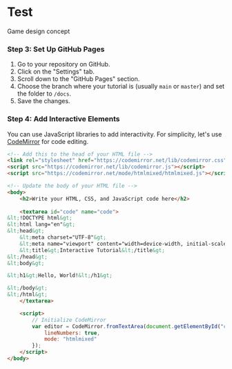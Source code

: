 # Test
Game design concept

### Step 3: Set Up GitHub Pages

1. Go to your repository on GitHub.
2. Click on the "Settings" tab.
3. Scroll down to the "GitHub Pages" section.
4. Choose the branch where your tutorial is (usually `main` or `master`) and set the folder to `/docs`.
5. Save the changes.

### Step 4: Add Interactive Elements

You can use JavaScript libraries to add interactivity. For simplicity, let's use [CodeMirror](https://codemirror.net/) for code editing.

```html
<!-- Add this to the head of your HTML file -->
<link rel="stylesheet" href="https://codemirror.net/lib/codemirror.css">
<script src="https://codemirror.net/lib/codemirror.js"></script>
<script src="https://codemirror.net/mode/htmlmixed/htmlmixed.js"></script>

<!-- Update the body of your HTML file -->
<body>
    <h2>Write your HTML, CSS, and JavaScript code here</h2>
    
    <textarea id="code" name="code">
&lt;!DOCTYPE html&gt;
&lt;html lang="en"&gt;
&lt;head&gt;
    &lt;meta charset="UTF-8"&gt;
    &lt;meta name="viewport" content="width=device-width, initial-scale=1.0"&gt;
    &lt;title&gt;Interactive Tutorial&lt;/title&gt;
&lt;/head&gt;
&lt;body&gt;

&lt;h1&gt;Hello, World!&lt;/h1&gt;

&lt;/body&gt;
&lt;/html&gt;
    </textarea>

    <script>
        // Initialize CodeMirror
        var editor = CodeMirror.fromTextArea(document.getElementById("code"), {
            lineNumbers: true,
            mode: "htmlmixed"
        });
    </script>
</body>
